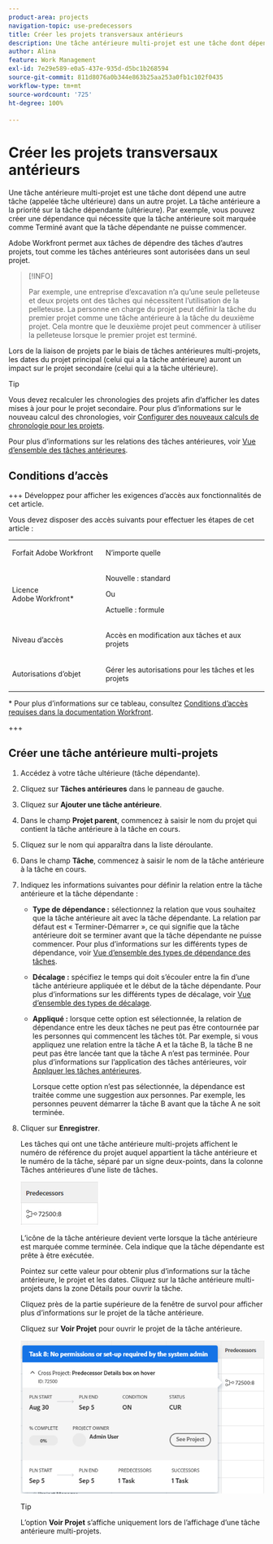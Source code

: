 ```yaml
---
product-area: projects
navigation-topic: use-predecessors
title: Créer les projets transversaux antérieurs
description: Une tâche antérieure multi-projet est une tâche dont dépend une autre tâche (appelée tâche ultérieure) dans un autre projet. La tâche antérieure a la priorité sur la tâche dépendante (ultérieure). Par exemple, vous pouvez créer une dépendance qui nécessite que la tâche antérieure soit marquée comme Terminé avant que la tâche dépendante ne puisse commencer.
author: Alina
feature: Work Management
exl-id: 7e29e589-e0a5-437e-935d-d5bc1b268594
source-git-commit: 811d8076a0b344e863b25aa253a0fb1c102f0435
workflow-type: tm+mt
source-wordcount: '725'
ht-degree: 100%

---
```


# Créer les projets transversaux antérieurs

<!--Audited: 12/2023-->

Une tâche antérieure multi-projet est une tâche dont dépend une autre tâche (appelée tâche ultérieure) dans un autre projet. La tâche antérieure a la priorité sur la tâche dépendante (ultérieure). Par exemple, vous pouvez créer une dépendance qui nécessite que la tâche antérieure soit marquée comme Terminé avant que la tâche dépendante ne puisse commencer.

Adobe Workfront permet aux tâches de dépendre des tâches d’autres projets, tout comme les tâches antérieures sont autorisées dans un seul projet.

>[!INFO]
>
>Par exemple, une entreprise d’excavation n’a qu’une seule pelleteuse et deux projets ont des tâches qui nécessitent l’utilisation de la pelleteuse. La personne en charge du projet peut définir la tâche du premier projet comme une tâche antérieure à la tâche du deuxième projet. Cela montre que le deuxième projet peut commencer à utiliser la pelleteuse lorsque le premier projet est terminé.

Lors de la liaison de projets par le biais de tâches antérieures multi-projets, les dates du projet principal (celui qui a la tâche antérieure) auront un impact sur le projet secondaire (celui qui a la tâche ultérieure).

>[!TIP]
>
>Vous devez recalculer les chronologies des projets afin d’afficher les dates mises à jour pour le projet secondaire. Pour plus d’informations sur le nouveau calcul des chronologies, voir [Configurer des nouveaux calculs de chronologie pour les projets](../../../administration-and-setup/set-up-workfront/configure-system-defaults/configure-timeline-recalculations-projects.md).

Pour plus d’informations sur les relations des tâches antérieures, voir [Vue d’ensemble des tâches antérieures](../../../manage-work/tasks/use-prdcssrs/predecessors-overview.md).

## Conditions d’accès

+++ Développez pour afficher les exigences d’accès aux fonctionnalités de cet article.

Vous devez disposer des accès suivants pour effectuer les étapes de cet article :

<table style="table-layout:auto"> 
 <col> 
 <col> 
 <tbody> 
  <tr> 
   <td role="rowheader">Forfait Adobe Workfront</td> 
   <td> <p>N’importe quelle</p> </td> 
  </tr> 
  <tr> 
   <td role="rowheader">Licence Adobe Workfront*</td> 
   <td> <p>Nouvelle : standard </p> 
   Ou
   <p>Actuelle : formule </p>
   </td> 
  </tr> 
  <tr> 
   <td role="rowheader">Niveau d’accès</td> 
   <td> <p>Accès en modification aux tâches et aux projets</p> </td> 
  </tr> 
  <tr> 
   <td role="rowheader">Autorisations d’objet</td> 
   <td> <p>Gérer les autorisations pour les tâches et les projets</p> </td> 
  </tr> 
 </tbody> 
</table>

* Pour plus d’informations sur ce tableau, consultez [Conditions d’accès requises dans la documentation Workfront](/help/quicksilver/administration-and-setup/add-users/access-levels-and-object-permissions/access-level-requirements-in-documentation.md).

+++

## Créer une tâche antérieure multi-projets

1. Accédez à votre tâche ultérieure (tâche dépendante).
1. Cliquez sur **Tâches antérieures** dans le panneau de gauche.
1. Cliquez sur **Ajouter une tâche antérieure**.
1. Dans le champ **Projet parent**, commencez à saisir le nom du projet qui contient la tâche antérieure à la tâche en cours.
1. Cliquez sur le nom qui apparaîtra dans la liste déroulante.
1. Dans le champ **Tâche**, commencez à saisir le nom de la tâche antérieure à la tâche en cours.
1. Indiquez les informations suivantes pour définir la relation entre la tâche antérieure et la tâche dépendante :

   * **Type de dépendance :** sélectionnez la relation que vous souhaitez que la tâche antérieure ait avec la tâche dépendante. La relation par défaut est « Terminer-Démarrer », ce qui signifie que la tâche antérieure doit se terminer avant que la tâche dépendante ne puisse commencer. Pour plus d’informations sur les différents types de dépendance, voir [Vue d’ensemble des types de dépendance des tâches](../../../manage-work/tasks/use-prdcssrs/task-dependency-types.md).

   * **Décalage :** spécifiez le temps qui doit s’écouler entre la fin d’une tâche antérieure appliquée et le début de la tâche dépendante. Pour plus d’informations sur les différents types de décalage, voir [Vue d’ensemble des types de décalage](../../../manage-work/tasks/use-prdcssrs/lag-types.md).

   * **Appliqué :** lorsque cette option est sélectionnée, la relation de dépendance entre les deux tâches ne peut pas être contournée par les personnes qui commencent les tâches tôt. Par exemple, si vous appliquez une relation entre la tâche A et la tâche B, la tâche B ne peut pas être lancée tant que la tâche A n’est pas terminée. Pour plus d’informations sur l’application des tâches antérieures, voir [Applquer les tâches antérieures](../../../manage-work/tasks/use-prdcssrs/enforced-predecessors.md).

     Lorsque cette option n’est pas sélectionnée, la dépendance est traitée comme une suggestion aux personnes. Par exemple, les personnes peuvent démarrer la tâche B avant que la tâche A ne soit terminée.

1. Cliquer sur **Enregistrer**.

   Les tâches qui ont une tâche antérieure multi-projets affichent le numéro de référence du projet auquel appartient la tâche antérieure et le numéro de la tâche, séparé par un signe deux-points, dans la colonne Tâches antérieures d’une liste de tâches.

   ![Tâche antérieure multi-projets](assets/cross-project-predecessor-in-list-view.png)

   L’icône de la tâche antérieure devient verte lorsque la tâche antérieure est marquée comme terminée. Cela indique que la tâche dépendante est prête à être exécutée.

   Pointez sur cette valeur pour obtenir plus d’informations sur la tâche antérieure, le projet et les dates. Cliquez sur la tâche antérieure multi-projets dans la zone Détails pour ouvrir la tâche.

   Cliquez près de la partie supérieure de la fenêtre de survol pour afficher plus d’informations sur le projet de la tâche antérieure.

   Cliquez sur **Voir Projet** pour ouvrir le projet de la tâche antérieure.

   ![Détails de la tâche antérieure multi-projets](assets/cross-project-predecessor-details.png)

   >[!TIP]
   >
   >   L’option **Voir Projet** s’affiche uniquement lors de l’affichage d’une tâche antérieure multi-projets.


